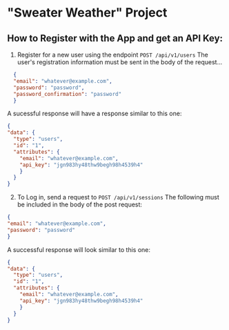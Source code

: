 # "Sweater Weather" Project


## How to Register with the App and get an API Key:
1. Register for a new user using the endpoint `POST /api/v1/users`
  The user's registration information must be sent in the body of the request...
  ```json
    {
    "email": "whatever@example.com",
    "password": "password",
    "password_confirmation": "password"
    }
```
  A sucessful response will have a response similar to this one:
  ```json
  {
  "data": {
    "type": "users",
    "id": "1",
    "attributes": {
      "email": "whatever@example.com",
      "api_key": "jgn983hy48thw9begh98h4539h4"
      }
    }
  }
```
2.  To Log in, send a request to  `POST /api/v1/sessions`
  The following must be included in the body of the post request:
  ```json
  {
  "email": "whatever@example.com",
  "password": "password"
  }
  ```
  A successful response will look similar to this one: 
  ```json
  {
  "data": {
    "type": "users",
    "id": "1",
    "attributes": {
      "email": "whatever@example.com",
      "api_key": "jgn983hy48thw9begh98h4539h4"
      }
    }
  }
  ```
